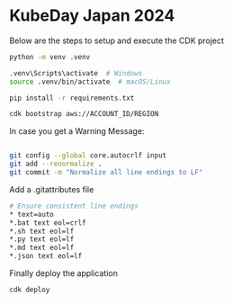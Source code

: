 # KubeDay Japan 2024

Below are the steps to setup and execute the CDK project

```sh
python -m venv .venv

.venv\Scripts\activate  # Windows
source .venv/bin/activate  # macOS/Linux

pip install -r requirements.txt

cdk bootstrap aws://ACCOUNT_ID/REGION

```
In case you get a Warning Message:

```sh

git config --global core.autocrlf input
git add --renormalize .
git commit -m "Normalize all line endings to LF"

```

Add a .gitattributes file

```sh
# Ensure consistent line endings
* text=auto
*.bat text eol=crlf
*.sh text eol=lf
*.py text eol=lf
*.md text eol=lf
*.json text eol=lf

```
Finally deploy the application

```sh
cdk deploy
```